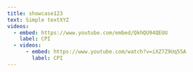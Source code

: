 ```yaml
---
title: showcase123
text: Simple textXYZ
videos:
  - embed: https://www.youtube.com/embed/QkhQU94QEUU
    label: CPI
  - videos:
      - embed: https://www.youtube.com/watch?v=iXZ7Z9Uq55A
        label: CPI
---
```

